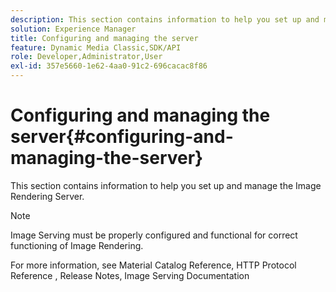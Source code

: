```yaml
---
description: This section contains information to help you set up and manage the Image Rendering Server.
solution: Experience Manager
title: Configuring and managing the server
feature: Dynamic Media Classic,SDK/API
role: Developer,Administrator,User
exl-id: 357e5660-1e62-4aa0-91c2-696cacac8f86
---
```

# Configuring and managing the server{#configuring-and-managing-the-server}

This section contains information to help you set up and manage the Image Rendering Server.

>[!NOTE]
>
>Image Serving must be properly configured and functional for correct functioning of Image Rendering.

For more information, see Material Catalog Reference, HTTP Protocol Reference , Release Notes, Image Serving Documentation
